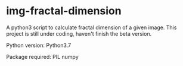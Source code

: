 # img-fractal-dimension
A python3 script to calculate fractal dimension of a given image.
This project is still under coding, haven't finish the beta version.

Python version: Python3.7

Package required:
  PIL
  numpy
